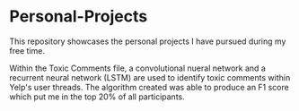 # Personal-Projects

This repository showcases the personal projects I have pursued during my free time. 

Within the Toxic Comments file, a convolutional nueral network and a recurrent neural network (LSTM) are used to identify toxic comments within Yelp's user threads. The algorithm created was able to produce an F1 score which put me in the top 20% of all participants. 
